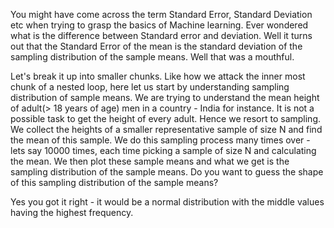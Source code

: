 You might have come across the term Standard Error, Standard Deviation etc when trying to grasp the basics of Machine learning. Ever wondered what is the difference between Standard error and deviation. Well it turns out that the Standard Error of the mean is the standard deviation of the sampling distribution of the sample means. Well that was a mouthful. 

Let's break it up into smaller chunks. Like how we attack the inner most chunk of a nested loop, here let us start by understanding sampling distribution of sample means. We are trying to understand the mean height of adult(> 18 years of age) men in a country - India for instance. It is not a possible task to get the height of every adult. Hence we resort to sampling. We collect the heights of a smaller representative sample of size N and find the mean of this sample. We do this sampling process many times over - lets say 10000 times, each time picking a sample of size N and calculating the mean. We then plot these sample means and what we get is the sampling distribution of the sample means. Do you want to guess the shape of this sampling distribution of the sample means?

Yes you got it right - it would be a normal distribution with the middle values having the highest frequency. 
